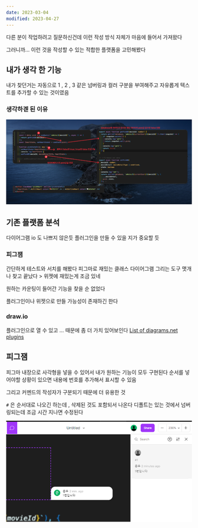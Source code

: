 ```yaml
---
date: 2023-03-04
modified: 2023-04-27
---
```


다른 분이 작업하려고 질문하신건데
이런 작성 방식 자체가 마음에 들어서 가져왔다

그러니까... 이런 것을 작성할 수 있는 적합한 플랫폼을 고민해봤다

## 내가 생각 한 기능

내가 찾던거는
자동으로 1 , 2 , 3 같은 넘버링과 컬러 구분을 부여해주고
자유롭게 텍스트를 추가할 수 있는 것이였음

### 생각하겓 된 이유

![](file/KakaoTalk_20230304_210900865.png)

## 기존 플랫폼 분석

다이어그램 io 도 나쁘지 않은듯
플러그인을 만들 수 있을 지가 중요할 듯

### 피그잼

간단하게 테스트와 서치를 해봤다
피그마로 재밌는 클래스 다이어그램 그리는 도구 몃개나 찾고 끝났다 > 위젯에 재밌는게 조금 있네

원하는 카운팅이 들어간 기능을 찾을 순 없었다

플러그인이나 위젯으로 만들 가능성이 존재하긴 한다

### draw.io

플러그인으로 열 수 있고 ... 때문에 좀 더 가치 있어보인다
[List of diagrams.net plugins](https://www.diagrams.net/doc/faq/plugins)

## 피그잼

피그마 내장으로 사각형을 넣을 수 있어서 내가 원하는 기능이 모두 구현된다
순서를 넣어야할 상황이 있으면 내용에 번호를 추가해서 표시할 수 있음

그리고 커멘드의 작성자가 구분되기 때문에 더 유용한 것

`#` 은 순서대로 나오긴 하는데 , 삭제된 것도 포함되서 나온다
디폴트는 있는 것에서 넘버링되는데 조금 시간 지나면 수정된다

![](file/무제%20파일.png)
